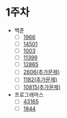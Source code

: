 # 1주차
* 백준
    * [ ] [1966](https://www.acmicpc.net/problem/1966)
    * [ ] [14501](https://www.acmicpc.net/problem/14501)
    * [ ] [1003](https://www.acmicpc.net/problem/1003)
    * [ ] [11399](https://www.acmicpc.net/problem/11399)
    * [ ] [12865](https://www.acmicpc.net/problem/12865)
    * [ ] [2606(추가문제)](https://www.acmicpc.net/problem/2606)
    * [ ] [1182(추가문제)](https://www.acmicpc.net/problem/1182)
    * [ ] [10815(추가문제)](https://www.acmicpc.net/problem/10815)
* 프로그래머스
    * [ ] [43165](https://programmers.co.kr/learn/courses/30/lessons/43165)
    * [ ] [1844](https://programmers.co.kr/learn/courses/30/lessons/1844)
